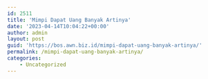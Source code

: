 ```yaml
---
id: 2511
title: 'Mimpi Dapat Uang Banyak Artinya'
date: '2023-04-14T10:04:22+00:00'
author: admin
layout: post
guid: 'https://bos.awn.biz.id/mimpi-dapat-uang-banyak-artinya/'
permalink: /mimpi-dapat-uang-banyak-artinya/
categories:
    - Uncategorized
---
```


